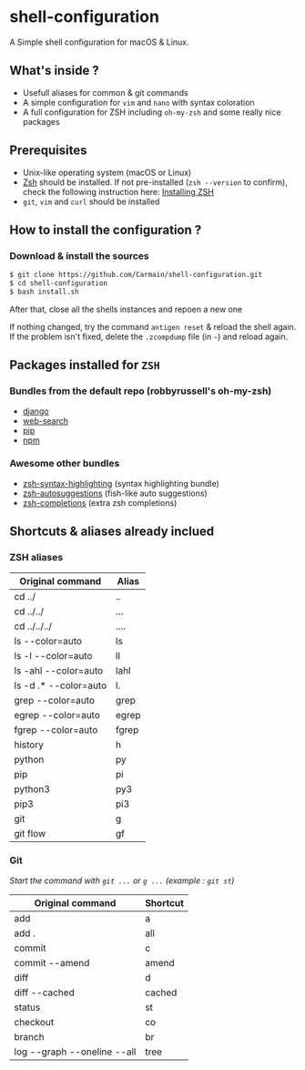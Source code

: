 # shell-configuration
A Simple shell configuration for macOS & Linux.

## What's inside ?
 * Usefull aliases for common & git commands
 * A simple configuration for `vim` and `nano` with syntax coloration
 * A full configuration for ZSH including `oh-my-zsh` and some really nice packages

## Prerequisites
 * Unix-like operating system (macOS or Linux)
 * [Zsh](http://www.zsh.org) should be installed. If not pre-installed (`zsh --version` to confirm), check the following instruction here: [Installing ZSH](https://github.com/robbyrussell/oh-my-zsh/wiki/Installing-ZSH)
 * `git`, `vim` and `curl` should be installed


## How to install the configuration ?

### Download & install the sources
```bash
$ git clone https://github.com/Carmain/shell-configuration.git
$ cd shell-configuration
$ bash install.sh
```

After that, close all the shells instances and repoen a new one

If nothing changed, try the command `antigen reset` & reload the shell again. If the problem isn't fixed, delete the `.zcompdump` file (in `~`) and reload again.  

## Packages installed for `ZSH`

### Bundles from the default repo (robbyrussell's oh-my-zsh)
 * [django](https://github.com/robbyrussell/oh-my-zsh/wiki/Plugins#django)
 * [web-search](https://github.com/robbyrussell/oh-my-zsh/wiki/Plugins#web-search)
 * [pip](https://github.com/robbyrussell/oh-my-zsh/wiki/Plugins#pip)
 * [npm](https://github.com/robbyrussell/oh-my-zsh/wiki/Plugins#npm)

### Awesome other bundles
 * [zsh-syntax-highlighting](https://github.com/zsh-users/zsh-syntax-highlighting) (syntax highlighting bundle)
 * [zsh-autosuggestions](https://github.com/zsh-users/zsh-autosuggestions) (fish-like auto suggestions)
 * [zsh-completions](https://github.com/zsh-users/zsh-completions) (extra zsh completions)

## Shortcuts & aliases already inclued

### ZSH aliases
| Original command      | Alias |
|-----------------------|-------|
| cd ../                | ..    |
| cd ../../             | ...   |
| cd ../../../          | ....  |
| ls --color=auto       | ls    |
| ls -l --color=auto    | ll    |
| ls -ahl --color=auto  | lahl  |
| ls -d .* --color=auto | l.    |
| grep --color=auto     | grep  |
| egrep --color=auto    | egrep |
| fgrep --color=auto    | fgrep |
| history               | h     |
| python                | py    |
| pip                   | pi    |
| python3               | py3   |
| pip3                  | pi3   |
| git                   | g     |
| git flow              | gf    |

### Git
*Start the command with `git ...` or `g ...` (example : `git st`)*

| Original command            | Shortcut |
|-----------------------------|----------|
| add                         | a        |
| add .                       | all      |
| commit                      | c        |
| commit --amend              | amend    |
| diff                        | d        |
| diff --cached               | cached   |
| status                      | st       |
| checkout                    | co       |
| branch                      | br       |
| log --graph --oneline --all | tree     |
